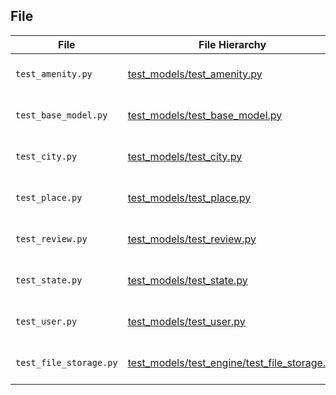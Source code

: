 ## File
| File                   | File Hierarchy                                       | Description
|------------------------|------------------------------------------------------|--------------------------------------|
| `test_amenity.py`      | [test_models/test_amenity.py](test_models/test_amenity.py)                  | The unittest module for amenity      |
| `test_base_model.py`   | [test_models/test_base_model.py](test_models/test_base_model.py)               | The unittest module for base model   |
| `test_city.py`         | [test_models/test_city.py](test_models/test_city.py)                     | The unittest module for city         |
| `test_place.py`        | [test_models/test_place.py](test_models/test_place.py)                    | The unittest module for place        |
| `test_review.py`       | [test_models/test_review.py](test_models/test_review.py)                   | The unittest module for review       |
| `test_state.py`        | [test_models/test_state.py](test_models/test_state.py)                    | The unittest module for state        |
| `test_user.py`         | [test_models/test_user.py](test_models/test_user.py)                     | The unittest module for user         |
| `test_file_storage.py` | [test_models/test_engine/test_file_storage.py](test_models/test_engine/test_file_storage.py) | The unittest module for file storage |